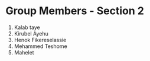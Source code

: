 # Group Members   -   Section 2

1. Kalab taye
2. Kirubel Ayehu
3. Henok Fikereselassie
4. Mehammed Teshome
5. Mahelet 
